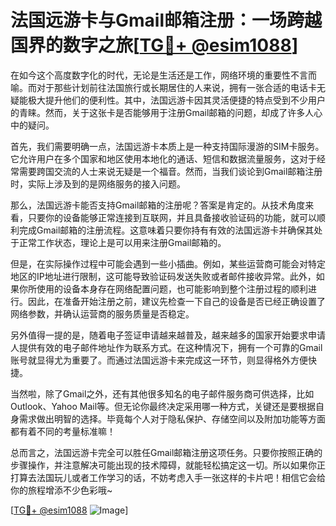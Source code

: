 # 法国远游卡与Gmail邮箱注册：一场跨越国界的数字之旅[[TG💪+ @esim1088](https://t.me/s/esim1088)]

在如今这个高度数字化的时代，无论是生活还是工作，网络环境的重要性不言而喻。而对于那些计划前往法国旅行或长期居住的人来说，拥有一张合适的电话卡无疑能极大提升他们的便利性。其中，法国远游卡因其灵活便捷的特点受到不少用户的青睐。然而，关于这张卡是否能够用于注册Gmail邮箱的问题，却成了许多人心中的疑问。

首先，我们需要明确一点，法国远游卡本质上是一种支持国际漫游的SIM卡服务。它允许用户在多个国家和地区使用本地化的通话、短信和数据流量服务，这对于经常需要跨国交流的人士来说无疑是一个福音。然而，当我们谈论到Gmail邮箱注册时，实际上涉及到的是网络服务的接入问题。

那么，法国远游卡能否支持Gmail邮箱的注册呢？答案是肯定的。从技术角度来看，只要你的设备能够正常连接到互联网，并且具备接收验证码的功能，就可以顺利完成Gmail邮箱的注册流程。这意味着只要你持有有效的法国远游卡并确保其处于正常工作状态，理论上是可以用来注册Gmail邮箱的。

但是，在实际操作过程中可能会遇到一些小插曲。例如，某些运营商可能会对特定地区的IP地址进行限制，这可能导致验证码发送失败或者邮件接收异常。此外，如果你所使用的设备本身存在网络配置问题，也可能影响到整个注册过程的顺利进行。因此，在准备开始注册之前，建议先检查一下自己的设备是否已经正确设置了网络参数，并确认运营商的服务质量是否稳定。

另外值得一提的是，随着电子签证申请越来越普及，越来越多的国家开始要求申请人提供有效的电子邮件地址作为联系方式。在这种情况下，拥有一个可靠的Gmail账号就显得尤为重要了。而通过法国远游卡来完成这一环节，则显得格外方便快捷。

当然啦，除了Gmail之外，还有其他很多知名的电子邮件服务商可供选择，比如Outlook、Yahoo Mail等。但无论你最终决定采用哪一种方式，关键还是要根据自身需求做出明智的选择。毕竟每个人对于隐私保护、存储空间以及附加功能等方面都有着不同的考量标准嘛！

总而言之，法国远游卡完全可以胜任Gmail邮箱注册这项任务。只要你按照正确的步骤操作，并注意解决可能出现的技术障碍，就能轻松搞定这一切。所以如果你正打算去法国玩儿或者工作学习的话，不妨考虑入手一张这样的卡片吧！相信它会给你的旅程增添不少色彩哦~

[[TG💪+ @esim1088](https://t.me/s/esim1088) ![Image](https://i.postimg.cc/4NQfJmqS/Snipaste-2025-05-13-00-14-12.png)]